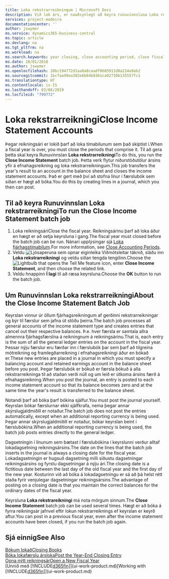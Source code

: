 ```yaml
---
title: Loka rekstrarreikningum | Microsoft Docs
description: Við lok árs, er nauðsynlegt að keyra runuvinnsluna Loka rekstrarreikningi til að loka reikningstímabilunum sem mynda fjárhagsárið.
services: project-madeira
documentationcenter: ''
author: jswymer
ms.service: dynamics365-business-central
ms.topic: article
ms.devlang: na
ms.tgt_pltfrm: na
ms.workload: na
ms.search.keywords: year closing, close accounting period, close fiscal year, bank account detailed trial balance
ms.date: 10/01/2018
ms.author: jswymer
ms.openlocfilehash: 20bc194772d1aa0a8caadf0605911d0a214a9ab2
ms.sourcegitcommit: 1bcfaa99ea302e6b84b8361ca02730b135557fc1
ms.translationtype: HT
ms.contentlocale: is-IS
ms.lasthandoff: 03/08/2019
ms.locfileid: "799772"
---
```

# <a name="close-income-statement-accounts"></a><span data-ttu-id="da5d9-103">Loka rekstrarreikningi</span><span class="sxs-lookup"><span data-stu-id="da5d9-103">Close Income Statement Accounts</span></span>
<span data-ttu-id="da5d9-104">Þegar reikningsári er lokið þarf að loka tímabilunum sem það skiptist í.</span><span class="sxs-lookup"><span data-stu-id="da5d9-104">When a fiscal year is over, you must close the periods that comprise it.</span></span> <span data-ttu-id="da5d9-105">Til að gera þetta skal keyra Runuvinnslan **Loka rekstrarreikningi**</span><span class="sxs-lookup"><span data-stu-id="da5d9-105">To do this, you run the **Close Income Statement** batch job.</span></span> <span data-ttu-id="da5d9-106">Þetta verk flytur niðurstöðutölur ársins yfir á efnahagsreikning og loka rekstrarreikningum.</span><span class="sxs-lookup"><span data-stu-id="da5d9-106">This job transfers the year's result to an account in the balance sheet and closes the income statement accounts.</span></span> <span data-ttu-id="da5d9-107">Það er gert með því að stofna línur í færslubók sem síðan er hægt að bóka.</span><span class="sxs-lookup"><span data-stu-id="da5d9-107">You do this by creating lines in a journal, which you then can post.</span></span>

## <a name="to-run-the-close-income-statement-batch-job"></a><span data-ttu-id="da5d9-108">Til að keyra Runuvinnslan Loka rekstrarreikningi</span><span class="sxs-lookup"><span data-stu-id="da5d9-108">To run the Close Income Statement batch job</span></span>
1. <span data-ttu-id="da5d9-109">Loka reikningsári</span><span class="sxs-lookup"><span data-stu-id="da5d9-109">Close the fiscal year.</span></span> <span data-ttu-id="da5d9-110">Reikningsárinu þarf að loka áður en hægt er að setja keyrsluna í gang.</span><span class="sxs-lookup"><span data-stu-id="da5d9-110">The fiscal year must closed before the batch job can be run.</span></span> <span data-ttu-id="da5d9-111">Nánari upplýsingar sjá [Loka fjárhagstímabilum](year-close-account-periods.md).</span><span class="sxs-lookup"><span data-stu-id="da5d9-111">For more information, see [Close Accounting Periods](year-close-account-periods.md).</span></span>
2. <span data-ttu-id="da5d9-112">Veldu ![Ljósaperuna sem opnar eiginleika Viðmótsleitar](media/ui-search/search_small.png "Segðu mér hvað þú vilt gera") táknið, sláðu inn **Loka rekstrarreikningi** og veldu síðan tengda tengilinn.</span><span class="sxs-lookup"><span data-stu-id="da5d9-112">Choose the ![Lightbulb that opens the Tell Me feature](media/ui-search/search_small.png "Tell me what you want to do") icon, enter **Close Income Statement**, and then choose the related link.</span></span>
3. <span data-ttu-id="da5d9-113">Veldu hnappinn **Í lagi** til að ræsa keyrsluna.</span><span class="sxs-lookup"><span data-stu-id="da5d9-113">Choose the **OK** button to run the batch job.</span></span>

## <a name="about-the-close-income-statement-batch-job"></a><span data-ttu-id="da5d9-114">Um Runuvinnslan Loka rekstrarreikningi</span><span class="sxs-lookup"><span data-stu-id="da5d9-114">About the Close Income Statement Batch Job</span></span>
<span data-ttu-id="da5d9-115">Keyrslan vinnur úr öllum fjárhagsreikningum af gerðinni rekstrarreikningar og býr til færslur sem jafna út stöðu þeirra.</span><span class="sxs-lookup"><span data-stu-id="da5d9-115">The batch job processes all general accounts of the income statement type and creates entries that cancel out their respective balances.</span></span> <span data-ttu-id="da5d9-116">Þ.e. hver færsla er samtala allra almennra fjárhagsfærslna á reikningnum á reikningsárinu.</span><span class="sxs-lookup"><span data-stu-id="da5d9-116">That is, each entry is the sum of all the general ledger entries on the account in the fiscal year.</span></span> <span data-ttu-id="da5d9-117">Þessar nýju færslur eru færðar inn í færslubók þar sem þarf að tilgreina mótreikning og framlegðarreikning í efnahagsreikningi áður en bókað er.</span><span class="sxs-lookup"><span data-stu-id="da5d9-117">These new entries are placed in a journal in which you must specify a balancing account and retained earnings account in the balance sheet before you post.</span></span> <span data-ttu-id="da5d9-118">Þegar færslubók er bókuð er færsla bókuð á alla rekstrarreikninga til að staðan verði núll og um leið er útkoma ársins færð á efnahagsreikning.</span><span class="sxs-lookup"><span data-stu-id="da5d9-118">When you post the journal, an entry is posted to each income statement account so that its balance becomes zero and at the same time the year's result is transferred to the balance sheet.</span></span>

<span data-ttu-id="da5d9-119">Notandi þarf að bóka þarf bókina sjálfur.</span><span class="sxs-lookup"><span data-stu-id="da5d9-119">You must post the journal yourself.</span></span> <span data-ttu-id="da5d9-120">Keyrslan bókar færslurnar ekki sjálfkrafa, nema þegar annar skýrslugjaldmiðill er notaður.</span><span class="sxs-lookup"><span data-stu-id="da5d9-120">The batch job does not post the entries automatically, except when an additional reporting currency is being used.</span></span> <span data-ttu-id="da5d9-121">Þegar annar skýrslugjaldmiðill er notaður, bókar keyrslan beint í færslubókina.</span><span class="sxs-lookup"><span data-stu-id="da5d9-121">When an additional reporting currency is being used, the batch job posts entries directly to the general ledger.</span></span>

<span data-ttu-id="da5d9-122">Dagsetningin í línunum sem bætast í færslubókina í keyrslunni verður alltaf lokadagsetning reikningsársins.</span><span class="sxs-lookup"><span data-stu-id="da5d9-122">The date on the lines that the batch job inserts in the journal is always a closing date for the fiscal year.</span></span> <span data-ttu-id="da5d9-123">Lokadagsetningin er hugsuð dagsetning milli síðustu dagsetningar reikningsársins og fyrstu dagsetningar á nýju ári.</span><span class="sxs-lookup"><span data-stu-id="da5d9-123">The closing date is a fictitious date between the last day of the old fiscal year and the first day of the new year.</span></span> <span data-ttu-id="da5d9-124">Kosturinn við að bóka á lokadagsetningu er sá að þá helst rétt staða fyrir venjulegar dagsetningar reikningsársins.</span><span class="sxs-lookup"><span data-stu-id="da5d9-124">The advantage of posting on a closing date is that you maintain the correct balances for the ordinary dates of the fiscal year.</span></span>

<span data-ttu-id="da5d9-125">Keyrsluna **Loka rekstrareikningi** má nota mörgum sinnum.</span><span class="sxs-lookup"><span data-stu-id="da5d9-125">The **Close Income Statement** batch job can be used several times.</span></span> <span data-ttu-id="da5d9-126">Hægt er að bóka á fyrra reikningsár jafnvel eftir lokun rekstrarreiknings ef keyrslan er keyrð aftur.</span><span class="sxs-lookup"><span data-stu-id="da5d9-126">You can post in a previous fiscal year, even after the income statement accounts have been closed, if you run the batch job again.</span></span>

## <a name="see-also"></a><span data-ttu-id="da5d9-127">Sjá einnig</span><span class="sxs-lookup"><span data-stu-id="da5d9-127">See Also</span></span>
[<span data-ttu-id="da5d9-128">Bókum lokað</span><span class="sxs-lookup"><span data-stu-id="da5d9-128">Closing Books</span></span>](year-close-books.md)  
[<span data-ttu-id="da5d9-129">Bóka lokafærslu ársloka</span><span class="sxs-lookup"><span data-stu-id="da5d9-129">Post the Year-End Closing Entry</span></span>](year-how-post-year-end-close-entry.md)  
[<span data-ttu-id="da5d9-130">Opna nýtt reikningsár</span><span class="sxs-lookup"><span data-stu-id="da5d9-130">Open a New Fiscal Year</span></span>](finance-how-open-new-fiscal-year.md)  
<span data-ttu-id="da5d9-131">[Unnið með [!INCLUDE[d365fin](includes/d365fin_md.md)]](ui-work-product.md)</span><span class="sxs-lookup"><span data-stu-id="da5d9-131">[Working with [!INCLUDE[d365fin](includes/d365fin_md.md)]](ui-work-product.md)</span></span>
